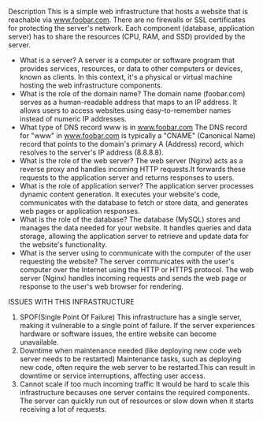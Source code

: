Description
This is a simple web infrastructure that hosts a website that is reachable via www.foobar.com. There are no firewalls or SSL certificates for protecting the server's network. Each component (database, application server) has to share the resources (CPU, RAM, and SSD) provided by the server.

* What is a server?
  A server is a computer or software program that provides services, resources, or data to other computers or devices, known as clients.
  In this context, it's a physical or virtual machine hosting the web infrastructure components.
* What is the role of the domain name?
  The domain name (foobar.com) serves as a human-readable address that maps to an IP address.
  It allows users to access websites using easy-to-remember names instead of numeric IP addresses.
* What type of DNS record www is in www.foobar.com
  The DNS record for "www" in www.foobar.com is typically a "CNAME" (Canonical Name) record that points to the domain's primary A (Address) record,
  which resolves to the server's IP address (8.8.8.8).
* What is the role of the web server?
  The web server (Nginx) acts as a reverse proxy and handles incoming HTTP requests.It forwards these requests to the application server and returns responses to users.
* What is the role of application server?
  The application server processes dynamic content generation. It executes your website's code, communicates with the database to fetch or store data,
  and generates web pages or application responses.
* What is the role of the database?
  The database (MySQL) stores and manages the data needed for your website. It handles queries and data storage,
  allowing the application server to retrieve and update data for the website's functionality.
* What is the server using to communicate with the computer of the user requesting the website?
  The server communicates with the user's computer over the Internet using the HTTP or HTTPS protocol.
  The web server (Nginx) handles incoming requests and sends the web page or response to the user's web browser for rendering.


ISSUES WITH THIS INFRASTRUCTURE
1. SPOF(Single Point Of Failure)
   This infrastructure has a single server, making it vulnerable to a single point of failure.
   If the server experiences hardware or software issues, the entire website can become unavailable.
2. Downtime when maintenance needed (like deploying new code web server needs to be restarted)
   Maintenance tasks, such as deploying new code, often require the web server to be restarted.This can result in downtime or service interruptions, affecting user access.
3. Cannot scale if too much incoming traffic
   It would be hard to scale this infrastructure becauses one server contains the required components. The server can quickly run out of resources or slow down when it 
   starts receiving a lot of requests.
